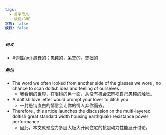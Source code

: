 ```yaml
---
tags:
  - 首字母/D
  - 级别/GRE
掌握: false
模糊: false
---
```

##### 词义
- #词性/adj  愚蠢的；愚钝的，呆笨的，笨拙的
##### 例句
- The word we often looked from another side of the glasses we wore , no chance to scan doltish idea and feeling of ourselves .
	- 我看到的世界，在眼镜的另一面，从没有机会去审视自己愚钝的触觉。
- A doltish love letter would prompt your lover to ditch you .
	- 一封愚钝直白的情信会让你的情人弃你而去。
- Therefore , this article launches the discussion on the multi-layered doltish great standard width housing earthquake resistance power performance .
	- 因此，本文就预应力多层大板大开间住宅的抗震动力性能展开讨论。
